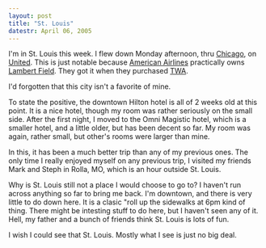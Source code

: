 ```yaml
---
layout: post
title: "St. Louis"
datestr: April 06, 2005
---
```


I'm in St. Louis this week.  I flew down Monday afternoon, thru <a href="http://www.chicago-ord.com/" title="Chicao O'Hare International Airport">Chicago</a>, on <a href="http://www.united.com" title="United Airlines">United</a>.  This is just notable because <a href="http://www.aa.com./" title="American Airlines">American Airlines</a> practically owns <a href="http://www.lambert-stlouis.com/" title="Lambert St. Louies International Airport">Lambert Field</a>.  They got it when they purchased <a href="http://www.aa.com./" title="American Airlines">TWA</a>.

I'd forgotten that this city isn't a favorite of mine.

To state the positive, the downtown Hilton hotel is all of 2 weeks old at this point.  It is a nice hotel, though my room was rather seriously on the small side.  After the first night, I moved to the Omni Magistic hotel, which is a smaller hotel, and a little older, but has been decent so far.  My room was again, rather small, but other's rooms were larger than mine.

In this, it has been a much better trip than any of my previous ones.  The only time I really enjoyed myself on any previous trip, I visited my friends Mark and Steph in Rolla, MO, which is an hour outside St. Louis.

Why is St. Louis still not a place I would choose to go to?  I haven't run across anything so far to bring me back.  I'm downtown, and there is very little to do down here.  It is a clasic "roll up the sidewalks at 6pm kind of thing.  There might be intesting stuff to do here, but I haven't seen any of it.  Hell, my father and a bunch of friends think St. Louis is lots of fun.

I wish I could see that St. Louis.  Mostly what I see is just no big deal.

